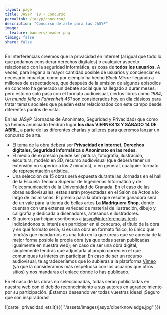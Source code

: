 ```yaml
---
layout: page
title: JASYP '18 - Concurso
permalink: /jasyp/concurso/
description: "Concurso de arte para las JASYP"
image:
  feature: banners/header.png
timing: false
share: false
---
```


En Interferencias creemos que la privacidad en Internet (al igual que todo lo que podamos considerar derechos digitales) o cualquier aspecto relacionado con la seguridad informática, es cosa de **todos los usuarios**. A veces, para llegar a la mayor cantidad posible de usuarios y concienciar es necesario impactar, como por ejemplo ha hecho *Black Mirror* llegando a millones de espectadores, que después de la emisión de algunos episodios en concreto ha generado un debate social que ha llegado a durar meses; pero esto no solo pasa con el formato audiovisual, ciertos libros como *1984*, *Un mundo feliz* o *Fahrenheit 451* son considerados hoy en día clásicos para tratar temas sociales que pueden estar relacionados con este campo desde diferentes puntos de vista.

En las JASyP (Jornadas de Anonimato, Seguridad y Privacidad) que como ya hemos anunciado tendrán lugar **los días VIERNES 13 Y SÁBADO 14 DE ABRIL**, a parte de las diferentes [charlas y talleres](https://interferencias.tech/jasyp/) para queremos lanzar un concurso de arte.

- El tema de la obra deberá ser **Privacidad en Internet, Derechos digitales, Seguridad informática o Anonimato en las redes**.
- El medio de expresión puede ser pintura, fotografía, ilustración, escultura, modelo en 3D, recurso audiovisual (que deberá tener un extensión no superior a los 2 minutos), o en general, cualquier formato de representación artística.
- Una selección de 15 obras será expuesta durante las Jornadas en el hall de la Escuela Técnica Superior de Ingenierías Informática y de Telecomunicación de la Universidad de Granada. En el caso de las obras audiovisuales, estas serán proyectadas en el Salón de Actos a lo largo de las mismas. El premio para la obra que resulte ganadora será de un vale para la tienda de bellas artes **La Madriguera Shop**, donde cuentan con una extensa variedad de material de ilustración, dibujo y caligrafía y dedicada a diseñadores, artesanos e ilustradores.
- Si quieres participar escríbenos a [jasyp@interferencias.tech](mailto:jasyp@interferencias.tech) indicándonos tu interés en participar en el concurso, el título de la obra y en qué formato sería; si es una obra en formato físico, lo único que tendrás que mandarnos es una foto en la que creas que se aprecia de la mejor forma posible la propia obra (ya que todas serán publicadas igualmente en nuestra web); en caso de ser una obra digital, simplemente tendrás que adjuntarla al propio correo en el que comuniques tu interés en participar. En caso de ser un recurso audiovisual, te agradeceríamos que lo subieras a la plataforma [Vimeo](https://vimeo.com/es/) (ya que la consideramos más respetuosa con los usuarios que otros sitios) y nos mandaras el enlace donde lo has publicado.

En el caso de las obras no seleccionadas, todas serán publicitadas en nuestra web con el debido reconocimiento a sus autores en agradecimiento por su participación. ¡Estamos deseando ver todas vuestras ideas! ¡Seguro que son inspiradoras!

![cartel_privacidad_etsiit]({{ "/assets/images/jasyp/ciberknowledge.jpg" }})
